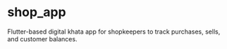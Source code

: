 # shop_app
Flutter-based digital khata app for shopkeepers to track purchases, sells, and customer balances.
